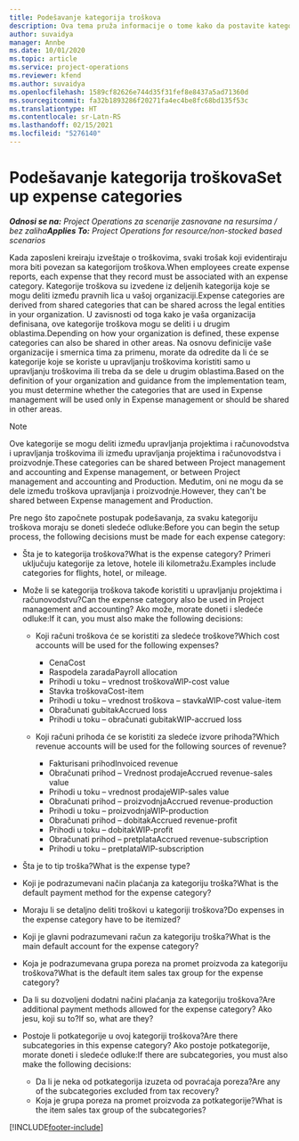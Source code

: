 ```yaml
---
title: Podešavanje kategorija troškova
description: Ova tema pruža informacije o tome kako da postavite kategorije troškova i deljene kategorije za izveštaje o troškovima.
author: suvaidya
manager: Annbe
ms.date: 10/01/2020
ms.topic: article
ms.service: project-operations
ms.reviewer: kfend
ms.author: suvaidya
ms.openlocfilehash: 1589cf82626e744d35f31fef8e8437a5ad71360d
ms.sourcegitcommit: fa32b1893286f20271fa4ec4be8fc68bd135f53c
ms.translationtype: HT
ms.contentlocale: sr-Latn-RS
ms.lasthandoff: 02/15/2021
ms.locfileid: "5276140"
---
```

# <a name="set-up-expense-categories"></a><span data-ttu-id="7ca8a-103">Podešavanje kategorija troškova</span><span class="sxs-lookup"><span data-stu-id="7ca8a-103">Set up expense categories</span></span>

<span data-ttu-id="7ca8a-104">_**Odnosi se na:** Project Operations za scenarije zasnovane na resursima / bez zaliha_</span><span class="sxs-lookup"><span data-stu-id="7ca8a-104">_**Applies To:** Project Operations for resource/non-stocked based scenarios_</span></span>

<span data-ttu-id="7ca8a-105">Kada zaposleni kreiraju izveštaje o troškovima, svaki trošak koji evidentiraju mora biti povezan sa kategorijom troškova.</span><span class="sxs-lookup"><span data-stu-id="7ca8a-105">When employees create expense reports, each expense that they record must be associated with an expense category.</span></span> <span data-ttu-id="7ca8a-106">Kategorije troškova su izvedene iz deljenih kategorija koje se mogu deliti između pravnih lica u vašoj organizaciji.</span><span class="sxs-lookup"><span data-stu-id="7ca8a-106">Expense categories are derived from shared categories that can be shared across the legal entities in your organization.</span></span> <span data-ttu-id="7ca8a-107">U zavisnosti od toga kako je vaša organizacija definisana, ove kategorije troškova mogu se deliti i u drugim oblastima.</span><span class="sxs-lookup"><span data-stu-id="7ca8a-107">Depending on how your organization is defined, these expense categories can also be shared in other areas.</span></span> <span data-ttu-id="7ca8a-108">Na osnovu definicije vaše organizacije i smernica tima za primenu, morate da odredite da li će se kategorije koje se koriste u upravljanju troškovima koristiti samo u upravljanju troškovima ili treba da se dele u drugim oblastima.</span><span class="sxs-lookup"><span data-stu-id="7ca8a-108">Based on the definition of your organization and guidance from the implementation team, you must determine whether the categories that are used in Expense management will be used only in Expense management or should be shared in other areas.</span></span>

> [!NOTE]
> <span data-ttu-id="7ca8a-109">Ove kategorije se mogu deliti između upravljanja projektima i računovodstva i upravljanja troškovima ili između upravljanja projektima i računovodstva i proizvodnje.</span><span class="sxs-lookup"><span data-stu-id="7ca8a-109">These categories can be shared between Project management and accounting and Expense management, or between Project management and accounting and Production.</span></span> <span data-ttu-id="7ca8a-110">Međutim, oni ne mogu da se dele između troškova upravljanja i proizvodnje.</span><span class="sxs-lookup"><span data-stu-id="7ca8a-110">However, they can't be shared between Expense management and Production.</span></span>

<span data-ttu-id="7ca8a-111">Pre nego što započnete postupak podešavanja, za svaku kategoriju troškova moraju se doneti sledeće odluke:</span><span class="sxs-lookup"><span data-stu-id="7ca8a-111">Before you can begin the setup process, the following decisions must be made for each expense category:</span></span>

- <span data-ttu-id="7ca8a-112">Šta je to kategorija troškova?</span><span class="sxs-lookup"><span data-stu-id="7ca8a-112">What is the expense category?</span></span> <span data-ttu-id="7ca8a-113">Primeri uključuju kategorije za letove, hotele ili kilometražu.</span><span class="sxs-lookup"><span data-stu-id="7ca8a-113">Examples include categories for flights, hotel, or mileage.</span></span>
- <span data-ttu-id="7ca8a-114">Može li se kategorija troškova takođe koristiti u upravljanju projektima i računovodstvu?</span><span class="sxs-lookup"><span data-stu-id="7ca8a-114">Can the expense category also be used in Project management and accounting?</span></span> <span data-ttu-id="7ca8a-115">Ako može, morate doneti i sledeće odluke:</span><span class="sxs-lookup"><span data-stu-id="7ca8a-115">If it can, you must also make the following decisions:</span></span>

    - <span data-ttu-id="7ca8a-116">Koji računi troškova će se koristiti za sledeće troškove?</span><span class="sxs-lookup"><span data-stu-id="7ca8a-116">Which cost accounts will be used for the following expenses?</span></span>

        - <span data-ttu-id="7ca8a-117">Cena</span><span class="sxs-lookup"><span data-stu-id="7ca8a-117">Cost</span></span>
        - <span data-ttu-id="7ca8a-118">Raspodela zarada</span><span class="sxs-lookup"><span data-stu-id="7ca8a-118">Payroll allocation</span></span>
        - <span data-ttu-id="7ca8a-119">Prihodi u toku – vrednost troškova</span><span class="sxs-lookup"><span data-stu-id="7ca8a-119">WIP-cost value</span></span>
        - <span data-ttu-id="7ca8a-120">Stavka troškova</span><span class="sxs-lookup"><span data-stu-id="7ca8a-120">Cost-item</span></span>
        - <span data-ttu-id="7ca8a-121">Prihodi u toku – vrednost troškova – stavka</span><span class="sxs-lookup"><span data-stu-id="7ca8a-121">WIP-cost value-item</span></span>
        - <span data-ttu-id="7ca8a-122">Obračunati gubitak</span><span class="sxs-lookup"><span data-stu-id="7ca8a-122">Accrued loss</span></span>
        - <span data-ttu-id="7ca8a-123">Prihodi u toku – obračunati gubitak</span><span class="sxs-lookup"><span data-stu-id="7ca8a-123">WIP-accrued loss</span></span>

    - <span data-ttu-id="7ca8a-124">Koji računi prihoda će se koristiti za sledeće izvore prihoda?</span><span class="sxs-lookup"><span data-stu-id="7ca8a-124">Which revenue accounts will be used for the following sources of revenue?</span></span>

        - <span data-ttu-id="7ca8a-125">Fakturisani prihod</span><span class="sxs-lookup"><span data-stu-id="7ca8a-125">Invoiced revenue</span></span>
        - <span data-ttu-id="7ca8a-126">Obračunati prihod – Vrednost prodaje</span><span class="sxs-lookup"><span data-stu-id="7ca8a-126">Accrued revenue-sales value</span></span>
        - <span data-ttu-id="7ca8a-127">Prihodi u toku – vrednost prodaje</span><span class="sxs-lookup"><span data-stu-id="7ca8a-127">WIP-sales value</span></span>
        - <span data-ttu-id="7ca8a-128">Obračunati prihod – proizvodnja</span><span class="sxs-lookup"><span data-stu-id="7ca8a-128">Accrued revenue-production</span></span>
        - <span data-ttu-id="7ca8a-129">Prihodi u toku – proizvodnja</span><span class="sxs-lookup"><span data-stu-id="7ca8a-129">WIP-production</span></span>
        - <span data-ttu-id="7ca8a-130">Obračunati prihod – dobitak</span><span class="sxs-lookup"><span data-stu-id="7ca8a-130">Accrued revenue-profit</span></span>
        - <span data-ttu-id="7ca8a-131">Prihodi u toku – dobitak</span><span class="sxs-lookup"><span data-stu-id="7ca8a-131">WIP-profit</span></span>
        - <span data-ttu-id="7ca8a-132">Obračunati prihod – pretplata</span><span class="sxs-lookup"><span data-stu-id="7ca8a-132">Accrued revenue-subscription</span></span>
        - <span data-ttu-id="7ca8a-133">Prihodi u toku – pretplata</span><span class="sxs-lookup"><span data-stu-id="7ca8a-133">WIP-subscription</span></span>

- <span data-ttu-id="7ca8a-134">Šta je to tip troška?</span><span class="sxs-lookup"><span data-stu-id="7ca8a-134">What is the expense type?</span></span>
- <span data-ttu-id="7ca8a-135">Koji je podrazumevani način plaćanja za kategoriju troška?</span><span class="sxs-lookup"><span data-stu-id="7ca8a-135">What is the default payment method for the expense category?</span></span>
- <span data-ttu-id="7ca8a-136">Moraju li se detaljno deliti troškovi u kategoriji troškova?</span><span class="sxs-lookup"><span data-stu-id="7ca8a-136">Do expenses in the expense category have to be itemized?</span></span>
- <span data-ttu-id="7ca8a-137">Koji je glavni podrazumevani račun za kategoriju troška?</span><span class="sxs-lookup"><span data-stu-id="7ca8a-137">What is the main default account for the expense category?</span></span>
- <span data-ttu-id="7ca8a-138">Koja je podrazumevana grupa poreza na promet proizvoda za kategoriju troškova?</span><span class="sxs-lookup"><span data-stu-id="7ca8a-138">What is the default item sales tax group for the expense category?</span></span>
- <span data-ttu-id="7ca8a-139">Da li su dozvoljeni dodatni načini plaćanja za kategoriju troškova?</span><span class="sxs-lookup"><span data-stu-id="7ca8a-139">Are additional payment methods allowed for the expense category?</span></span> <span data-ttu-id="7ca8a-140">Ako jesu, koji su to?</span><span class="sxs-lookup"><span data-stu-id="7ca8a-140">If so, what are they?</span></span>
- <span data-ttu-id="7ca8a-141">Postoje li potkategorije u ovoj kategoriji troškova?</span><span class="sxs-lookup"><span data-stu-id="7ca8a-141">Are there subcategories in this expense category?</span></span> <span data-ttu-id="7ca8a-142">Ako postoje potkategorije, morate doneti i sledeće odluke:</span><span class="sxs-lookup"><span data-stu-id="7ca8a-142">If there are subcategories, you must also make the following decisions:</span></span>

    - <span data-ttu-id="7ca8a-143">Da li je neka od potkategorija izuzeta od povraćaja poreza?</span><span class="sxs-lookup"><span data-stu-id="7ca8a-143">Are any of the subcategories excluded from tax recovery?</span></span>
    - <span data-ttu-id="7ca8a-144">Koja je grupa poreza na promet proizvoda za potkategorije?</span><span class="sxs-lookup"><span data-stu-id="7ca8a-144">What is the item sales tax group of the subcategories?</span></span>


[!INCLUDE[footer-include](../includes/footer-banner.md)]